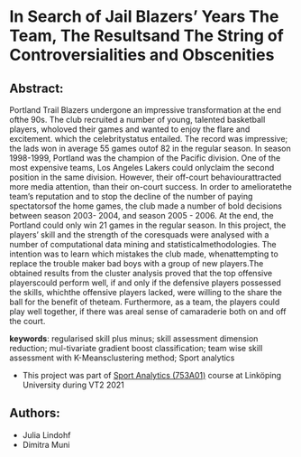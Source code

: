 # In Search of Jail Blazers’ Years The Team, The Resultsand The String of Controversialities and Obscenities
## Abstract:
Portland  Trail  Blazers  undergone  an  impressive  transformation  at  the  end  ofthe 90s.  The club recruited a number of young, talented basketball players, wholoved their games and wanted to enjoy the flare and excitement.  which the celebritystatus entailed.  The record was impressive; the lads won in average 55 games outof 82 in the regular season.  In season 1998-1999, Portland was the champion of the Pacific division.  One of the most expensive teams, Los Angeles Lakers could onlyclaim the second position in the same division.  However, their off-court behaviourattracted more media attention, than their on-court success.  In order to amelioratethe team’s reputation and to stop the decline of the number of paying spectatorsof the home games, the club made a number of bold decisions between season 2003- 2004, and season 2005 - 2006.  At the end, the Portland could only win 21 games in the regular season.  In this project, the players’ skill and the strength of the coresquads were analysed with a number of computational data mining and statisticalmethodologies.   The  intention  was  to  learn  which  mistakes  the  club  made,  whenattempting  to  replace  the  trouble  maker  bad  boys  with  a  group  of  new  players.The obtained results from the cluster analysis proved that the top offensive playerscould perform well, if and only if the defensive players possessed the skills, whichthe offensive players lacked, were willing to the share the ball for the benefit of theteam.  Furthermore, as a team, the players could play well together, if there was areal sense of camaraderie both on and off the court.

**keywords**:  regularised skill plus minus; skill assessment dimension reduction; mul-tivariate  gradient  boost  classification;  team  wise  skill  assessment  with  K-Meansclustering method; Sport analytics

* This project was part of [Sport Analytics (753A01)](https://www.ida.liu.se/~753A01/index.en.shtml) course at Linköping University during VT2 2021 



## Authors: 
* Julia Lindohf 
* Dimitra Muni
